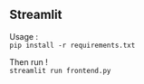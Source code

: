 ## Streamlit

Usage : <br/>
`pip install -r requirements.txt`

Then run !<br/>
`streamlit run frontend.py`